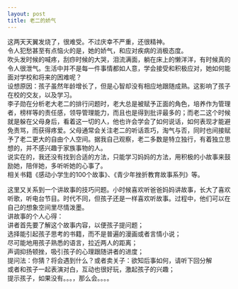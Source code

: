```yaml
---
layout: post
title: 老二的娇气
---
```


<p>这两天天翼发烧了，很难受。不过庆幸不严重，还很精神。<br />
令人犯愁甚至有点恼火的是，她的娇气，和应对疾病的消极态度。<br />
吹头发时候的喊疼，刮痧时候的大哭，泪流满面，躺在床上的懒洋洋，有时候真的令人很泄气。生活中并不是每一件事情都如人意，学会接受和积极应对，她如何能面对学校和将来的困难呢？<br />
设想原因：孩子虽然年龄增长了，但是心智却没有相应地跟随成熟。这影响了孩子在校的交友，以及学习。<br />
李子勋在分析老大老二的排行问题时，老大总是被赋予正面的角色，培养作为管理者，榜样等的责任感，领导管理能力，而且也是得到批评最多的；而老二这个时候就是躲在父母身后，看着这一切的人，他也许会学会了如何说话，如何表现才能避免责骂，而获得疼爱。父母通常会关注老二的听话乖巧，淘气与否，同时也间接赋予了老二更大的自由个人空间。据我自己观察，老二多数是特立独行，有着独立思想的，并不感兴趣于家族事物的人。<br />
说实在的，我还没有找到合适的方法，只能学习妈妈的方法，用积极的小故事来鼓励她，陪伴她，多听听她的心事了。<br />
相关书籍《感动小学生的100个故事》、《青少年挫折教育故事系列》等。</p>
<p>这里又关系到一个讲故事的技巧问题。小时候喜欢听爸爸妈妈讲故事，长大了喜欢听歌，听电台节目。时代不同，但孩子还是一样喜欢听故事。过程中，他们可以在自己的想象空间里尽情泼墨。<br />
讲故事的个人心得：<br />
讲者首先要了解这个故事内容，以便孩子提问题；<br />
选择能引起孩子思考的书籍，而不是普遍的漫画或者言情小说；<br />
尽可能地用孩子熟悉的语言，拉近两人的距离；<br />
声调抑扬顿挫，吸引孩子的心理跟随讲者的进度；<br />
提问法：你猜？将会遇到什么？或者卖关子：欲知后事如何，请听下回分解<br />
或者和孩子一起表演对白，互动也很好玩，激起孩子的兴趣；<br />
提示孩子，如果没有。。。，那么会。。。。</p>
